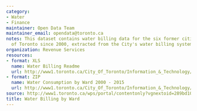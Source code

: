 ```yaml
---
category:
- Water
- Finance
maintainer: Open Data Team
maintainer_email: opendata@toronto.ca
notes: This dataset contains water billing data for the six former cities of the City
  of Toronto since 2000, extracted from the City's water billing system.
organization: Revenue Services
resources:
- format: XLS
  name: Water Billing Readme
  url: http://www1.toronto.ca/City_Of_Toronto/Information_&_Technology/Open_Data/Data_Sets/Assets/Files/WaterBillingDatabyWardReadme.xls
- format: ZIP
  name: Water Consumption by Ward 2000 - 2015
  url: http://www1.toronto.ca/City_Of_Toronto/Information_&_Technology/Open_Data/Data_Sets/Assets/Files/CoT_Water_Consumption.ZIP
source: http://www1.toronto.ca/wps/portal/contentonly?vgnextoid=289bd103cd8b1310VgnVCM1000003dd60f89RCRD&vgnextchannel=1a66e03bb8d1e310VgnVCM10000071d60f89RCRD
title: Water Billing by Ward
---
```

